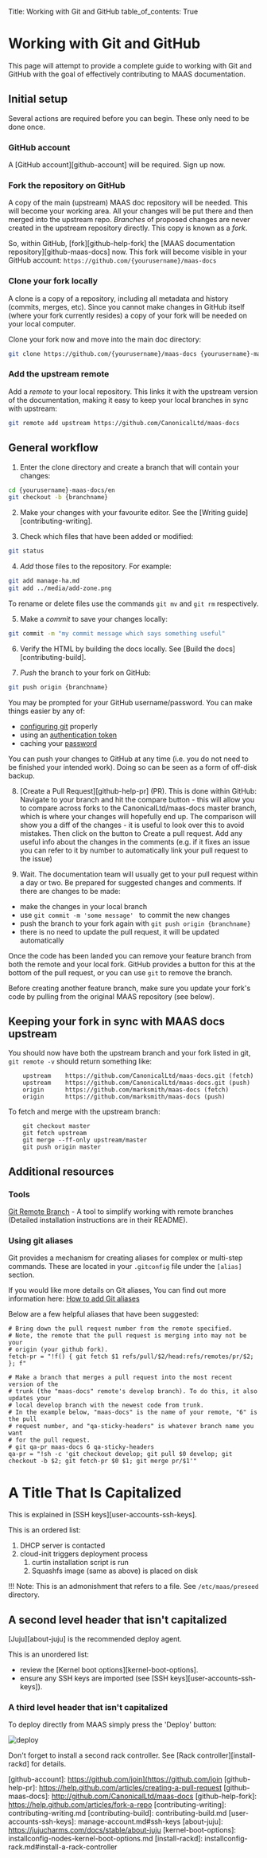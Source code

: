 Title: Working with Git and GitHub
table_of_contents: True


# Working with Git and GitHub

This page will attempt to provide a complete guide to working with Git and
GitHub with the goal of effectively contributing to MAAS documentation.


## Initial setup

Several actions are required before you can begin. These only need to be done
once.

### GitHub account

A [GitHub account][github-account] will be required. Sign up now.

### Fork the repository on GitHub

A copy of the main (upstream) MAAS doc repository will be needed. This will
become your working area. All your changes will be put there and then merged
into the upstream repo. *Branches* of proposed changes are never created in
the upstream repository directly. This copy is known as a *fork*.

So, within GitHub, [fork][github-help-fork] the
[MAAS documentation repository][github-maas-docs] now. This fork will become
visible in your GitHub account: `https://github.com/{yourusername}/maas-docs`

### Clone your fork locally

A clone is a copy of a repository, including all metadata and history (commits,
merges, etc). Since you cannot make changes in GitHub itself (where your fork
currently resides) a copy of your fork will be needed on your local computer.

Clone your fork now and move into the main doc directory:

```bash
git clone https://github.com/{yourusername}/maas-docs {yourusername}-maas-docs
```

### Add the upstream remote

Add a *remote* to your local repository. This links it with the upstream 
version of the documentation, making it easy to keep your local
branches in sync with upstream:

```bash
git remote add upstream https://github.com/CanonicalLtd/maas-docs
```


## General workflow

1. Enter the clone directory and create a branch that will contain your
   changes:

```bash
cd {yourusername}-maas-docs/en
git checkout -b {branchname}
```

2. Make your changes with your favourite editor. See the [Writing guide][contributing-writing].

3. Check which files that have been added or modified:

```bash
git status
```

4. *Add* those files to the repository. For example:

```bash
git add manage-ha.md
git add ../media/add-zone.png
```

To rename or delete files use the commands `git mv` and `git rm` respectively.

5. Make a *commit* to save your changes locally:

```bash
git commit -m "my commit message which says something useful"
```

6. Verify the HTML by building the docs locally. See
   [Build the docs][contributing-build].

7. *Push* the branch to your fork on GitHub:

```bash
git push origin {branchname}
```

You may be prompted for your GitHub username/password. You can make things
easier by any of:
 
 - [configuring git](https://git-scm.com/book/en/v2/Getting-Started-First-Time-Git-Setup) properly
 - using an [authentication token](https://help.github.com/articles/creating-an-access-token-for-command-line-use)
 - caching your [password](https://help.github.com/articles/caching-your-github-password-in-git/)

You can push your changes to GitHub at any time (i.e. you do not need to be
finished your intended work). Doing so can be seen as a form of off-disk
backup.

8. [Create a Pull Request][github-help-pr] (PR). This is done within GitHub:
Navigate to your branch and hit the compare button - 
this will allow you to compare across forks to the CanonicalLtd/maas-docs
master branch, which is where your changes will hopefully end up. The
comparison will show you a diff of the changes  - it is useful to look over
this to avoid mistakes. Then click on the button to Create a pull request.  Add
any useful info about the changes in the comments (e.g. if it fixes an issue
you can refer to it by number to automatically link your pull request to the
issue)

9. Wait. The documentation team will usually get to your pull request within a 
   day or two. Be prepared for suggested changes and comments. If there are 
   changes to be made:

 - make the changes in your local branch
 - use `git commit -m 'some message' ` to commit the new changes
 - push the branch to your fork again with `git push origin {branchname}`
 - there is no need to update the pull request, it will be updated automatically

Once the code has been landed you can remove your feature branch from both the
remote and your local fork. GitHub provides a button for this at the bottom of
the pull request, or you can use `git` to remove the branch. 

Before creating another feature branch, make sure you update your fork's code
by pulling from the original MAAS repository (see below).


## Keeping your fork in sync with MAAS docs upstream

You should now have both the upstream branch and your fork listed in git, 
`git remote -v` should return something like:

        upstream   	https://github.com/CanonicalLtd/maas-docs.git (fetch)
        upstream	https://github.com/CanonicalLtd/maas-docs.git (push)
        origin  	https://github.com/marksmith/maas-docs (fetch)
        origin  	https://github.com/marksmith/maas-docs (push)

To fetch and merge with the upstream branch:

        git checkout master
        git fetch upstream
        git merge --ff-only upstream/master
        git push origin master


## Additional resources

### Tools

[Git Remote Branch](https://github.com/webmat/git_remote_branch) - A tool to 
simplify working with remote branches (Detailed installation instructions are
in their README).

### Using git aliases

Git provides a mechanism for creating aliases for complex or multi-step
commands. These are located in your ``.gitconfig`` file under the
``[alias]`` section.

If you would like more details on Git aliases, You can find out more
information here: [How to add Git aliases](https://git.wiki.kernel.org/index.php/Aliases)

Below are a few helpful aliases that have been suggested:

    # Bring down the pull request number from the remote specified.
    # Note, the remote that the pull request is merging into may not be your
    # origin (your github fork).
    fetch-pr = "!f() { git fetch $1 refs/pull/$2/head:refs/remotes/pr/$2; }; f"

    # Make a branch that merges a pull request into the most recent version of the
    # trunk (the "maas-docs" remote's develop branch). To do this, it also updates your
    # local develop branch with the newest code from trunk.
    # In the example below, "maas-docs" is the name of your remote, "6" is the pull
    # request number, and "qa-sticky-headers" is whatever branch name you want
    # for the pull request.
    # git qa-pr maas-docs 6 qa-sticky-headers
    qa-pr = "!sh -c 'git checkout develop; git pull $0 develop; git checkout -b $2; git fetch-pr $0 $1; git merge pr/$1'"

# A Title That Is Capitalized

This is explained in [SSH keys][user-accounts-ssh-keys].

This is an ordered list:

1. DHCP server is contacted
1. cloud-init triggers deployment process
    1. curtin installation script is run
    1. Squashfs image (same as above) is placed on disk

!!! Note:
    This is an admonishment that refers to a file. See
    `/etc/maas/preseed` directory.


## A second level header that isn't capitalized

[Juju][about-juju] is the recommended deploy agent.

This is an unordered list:

- review the [Kernel boot options][kernel-boot-options].
- ensure any SSH keys are imported (see [SSH keys][user-accounts-ssh-keys]).


### A third level header that isn't capitalized

To deploy directly from MAAS simply press the 'Deploy' button:

![deploy][img__2.1_deploy-nodes]

Don't forget to install a second rack controller. See
[Rack controller][install-rackd] for details.


<!-- LINKS -->

[github-account]: https://github.com/join](https://github.com/join
[github-help-pr]: https://help.github.com/articles/creating-a-pull-request
[github-maas-docs]: http://github.com/CanonicalLtd/maas-docs
[github-help-fork]: https://help.github.com/articles/fork-a-repo
[contributing-writing]: contributing-writing.md
[contributing-build]: contributing-build.md
[user-accounts-ssh-keys]: manage-account.md#ssh-keys
[about-juju]: https://jujucharms.com/docs/stable/about-juju
[kernel-boot-options]: installconfig-nodes-kernel-boot-options.md
[install-rackd]: installconfig-rack.md#install-a-rack-controller

[img__2.1_deploy-nodes]: ../media/installconfig-nodes-deploy-nodes__2.1_deploy.png
